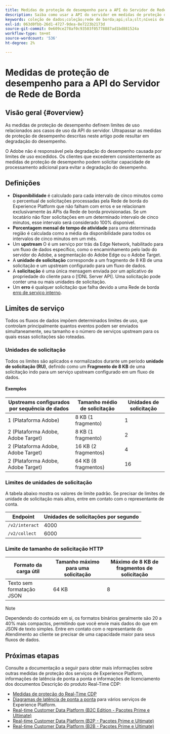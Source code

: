```yaml
---
title: Medidas de proteção de desempenho para a API do Servidor de Rede de Borda
description: Saiba como usar a API do servidor em medidas de proteção de desempenho ideais.
keywords: coleção de dados;coleção;rede de borda;api;sla;slt;níveis de serviço
exl-id: 063d0fbb-26d1-4727-9dea-8e7223b2173d
source-git-commit: 0e609ce278af0c93503f05778887ad1bd881524a
workflow-type: tm+mt
source-wordcount: '536'
ht-degree: 2%

---
```


# Medidas de proteção de desempenho para a API do Servidor de Rede de Borda

## Visão geral {#overview}

As medidas de proteção de desempenho definem limites de uso relacionados aos casos de uso da API do servidor. Ultrapassar as medidas de proteção de desempenho descritas neste artigo pode resultar em degradação do desempenho.

O Adobe não é responsável pela degradação do desempenho causada por limites de uso excedidos. Os clientes que excederem consistentemente as medidas de proteção de desempenho podem solicitar capacidade de processamento adicional para evitar a degradação do desempenho.

## Definições

* **Disponibilidade** é calculado para cada intervalo de cinco minutos como o percentual de solicitações processadas pela Rede de borda do Experience Platform que não falham com erros e se relacionam exclusivamente às APIs da Rede de borda provisionadas. Se um locatário não fizer solicitações em um determinado intervalo de cinco minutos, esse intervalo será considerado 100% disponível.
* **Porcentagem mensal de tempo de atividade** para uma determinada região é calculada como a média da disponibilidade para todos os intervalos de cinco minutos em um mês.
* Um **upstream** O é um serviço por trás da Edge Network, habilitado para um fluxo de dados específico, como o encaminhamento pelo lado do servidor do Adobe, a segmentação do Adobe Edge ou o Adobe Target.
* A **unidade de solicitação** corresponde a um fragmento de 8 KB de uma solicitação e um upstream configurado para um fluxo de dados.
* A **solicitação** é uma única mensagem enviada por um aplicativo de propriedade do cliente para o [!DNL Server API]. Uma solicitação pode conter uma ou mais unidades de solicitação.
* Um **erro** é qualquer solicitação que falha devido a uma Rede de borda [erro de serviço interno](error-handling.md).

## Limites de serviço

Todos os fluxos de dados impõem determinados limites de uso, que controlam principalmente quantos eventos podem ser enviados simultaneamente, seu tamanho e o número de serviços upstream para os quais essas solicitações são roteadas.

### Unidades de solicitação

Todos os limites são aplicados e normalizados durante um período **unidade de solicitação (RU)**, definido como um **Fragmento de 8 KB** de uma solicitação indo para um serviço upstream configurado em um fluxo de dados.

#### Exemplos

| Upstreams configurados por sequência de dados | Tamanho médio de solicitação | Unidades de solicitação |
| --- | --- | --- |
| 1 (Plataforma Adobe) | 8 KB (1 fragmento) | 1 |
| 2 (Plataforma Adobe, Adobe Target) | 8 KB (1 fragmento) | 2 |
| 2 (Plataforma Adobe, Adobe Target) | 16 KB (2 fragmentos) | 4 |
| 2 (Plataforma Adobe, Adobe Target) | 64 KB (8 fragmentos) | 16 |

### Limites de unidades de solicitação

A tabela abaixo mostra os valores de limite padrão. Se precisar de limites de unidade de solicitação mais altos, entre em contato com o representante de conta.

| Endpoint | Unidades de solicitações por segundo |
| --- | --- |
| `/v2/interact` | 4000 |
| `/v2/collect` | 6000 |


### Limite de tamanho de solicitação HTTP

| Formato da carga útil | Tamanho máximo para uma solicitação | Máximo de 8 KB de fragmentos de solicitação |
| --- | --- | --- |
| Texto sem formatação JSON | 64 KB | 8 |


>[!NOTE]
>
>Dependendo do conteúdo em si, os formatos binários geralmente são 20 a 40% mais compactos, permitindo que você envie mais dados do que em JSON de texto simples. Entre em contato com o representante do Atendimento ao cliente se precisar de uma capacidade maior para seus fluxos de dados.

## Próximas etapas

Consulte a documentação a seguir para obter mais informações sobre outras medidas de proteção dos serviços de Experience Platform, informações de latência de ponta a ponta e informações de licenciamento dos documentos Descrição do produto Real-Time CDP:

* [Medidas de proteção do Real-Time CDP](/help/rtcdp/guardrails/overview.md)
* [Diagramas de latência de ponta a ponta](https://experienceleague.adobe.com/docs/blueprints-learn/architecture/architecture-overview/deployment/guardrails.html?lang=en#end-to-end-latency-diagrams) para vários serviços de Experience Platform.
* [Real-time Customer Data Platform (B2C Edition - Pacotes Prime e Ultimate)](https://helpx.adobe.com/legal/product-descriptions/real-time-customer-data-platform-b2c-edition-prime-and-ultimate-packages.html)
* [Real-time Customer Data Platform (B2P - Pacotes Prime e Ultimate)](https://helpx.adobe.com/legal/product-descriptions/real-time-customer-data-platform-b2p-edition-prime-and-ultimate-packages.html)
* [Real-time Customer Data Platform (B2B - Pacotes Prime e Ultimate)](https://helpx.adobe.com/legal/product-descriptions/real-time-customer-data-platform-b2b-edition-prime-and-ultimate-packages.html)

